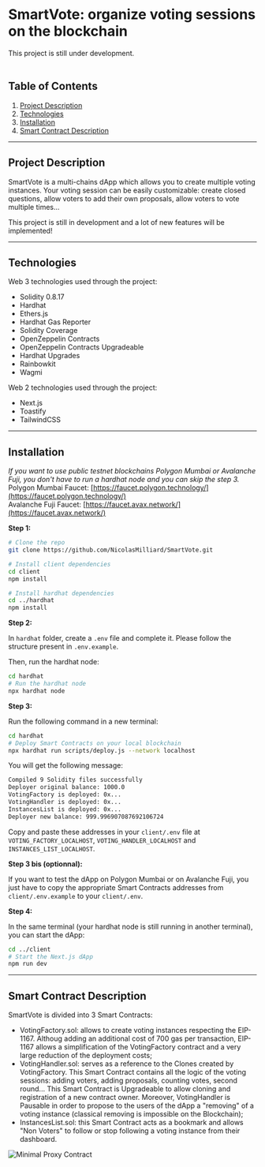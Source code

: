 # SmartVote: organize voting sessions on the blockchain

This project is still under development. <br><br>

## Table of Contents

1. [Project Description](#project-description)
2. [Technologies](#technologies)
3. [Installation](#installation)
4. [Smart Contract Description](#smart-contracts)

---

<a name="project-description"></a>

## Project Description

SmartVote is a multi-chains dApp which allows you to create multiple voting instances. Your voting session can be easily customizable: create closed questions, allow voters to add their own proposals, allow voters to vote multiple times...

This project is still in development and a lot of new features will be implemented!

---

<a name="technologies"></a>

## Technologies

Web 3 technologies used through the project:

- Solidity 0.8.17
- Hardhat
- Ethers.js
- Hardhat Gas Reporter
- Solidity Coverage
- OpenZeppelin Contracts
- OpenZeppelin Contracts Upgradeable
- Hardhat Upgrades
- Rainbowkit
- Wagmi

Web 2 technologies used through the project:

- Next.js
- Toastify
- TailwindCSS

---

<a name="installation"></a>

## Installation

_If you want to use public testnet blockchains Polygon Mumbai or Avalanche Fuji, you don't have to run a hardhat node and you can skip the step 3._<br />
Polygon Mumbai Faucet: [https://faucet.polygon.technology/](https://faucet.polygon.technology/)<br />
Avalanche Fuji Faucet: [https://faucet.avax.network/](https://faucet.avax.network/)

**Step 1:**

```sh
# Clone the repo
git clone https://github.com/NicolasMilliard/SmartVote.git

# Install client dependencies
cd client
npm install

# Install hardhat dependencies
cd ../hardhat
npm install
```

**Step 2:**

In `hardhat` folder, create a `.env` file and complete it. Please follow the structure present in `.env.example`.

Then, run the hardhat node:

```sh
cd hardhat
# Run the hardhat node
npx hardhat node
```

**Step 3:**

Run the following command in a new terminal:

```sh
cd hardhat
# Deploy Smart Contracts on your local blockchain
npx hardhat run scripts/deploy.js --network localhost
```

You will get the following message:

```sh
Compiled 9 Solidity files successfully
Deployer original balance: 1000.0
VotingFactory is deployed: 0x...
VotingHandler is deployed: 0x...
InstancesList is deployed: 0x...
Deployer new balance: 999.996907087692106724
```

Copy and paste these addresses in your `client/.env` file at `VOTING_FACTORY_LOCALHOST`, `VOTING_HANDLER_LOCALHOST` and `INSTANCES_LIST_LOCALHOST`.

**Step 3 bis (optionnal):**

If you want to test the dApp on Polygon Mumbai or on Avalanche Fuji, you just have to copy the appropriate Smart Contracts addresses from `client/.env.example` to your `client/.env`.

**Step 4:**

In the same terminal (your hardhat node is still running in another terminal), you can start the dApp:

```sh
cd ../client
# Start the Next.js dApp
npm run dev
```

---

<a name="smart-contracts"></a>

## Smart Contract Description

SmartVote is divided into 3 Smart Contracts:

- VotingFactory.sol: allows to create voting instances respecting the EIP-1167. Althoug adding an additional cost of 700 gas per transaction, EIP-1167 allows a simplification of the VotingFactory contract and a very large reduction of the deployment costs;
- VotingHandler.sol: serves as a reference to the Clones created by VotingFactory. This Smart Contract contains all the logic of the voting sessions: adding voters, adding proposals, counting votes, second round... This Smart Contract is Upgradeable to allow cloning and registration of a new contract owner. Moreover, VotingHandler is Pausable in order to propose to the users of the dApp a "removing" of a voting instance (classical removing is impossible on the Blockchain);
- InstancesList.sol: this Smart Contract acts as a bookmark and allows "Non Voters" to follow or stop following a voting instance from their dashboard.

![Minimal Proxy Contract](https://nicolasmilliard.fr/_next/image?url=%2F_next%2Fstatic%2Fmedia%2Fsmart-vote-eip-1167.acade96c.png&w=1080&q=75)
